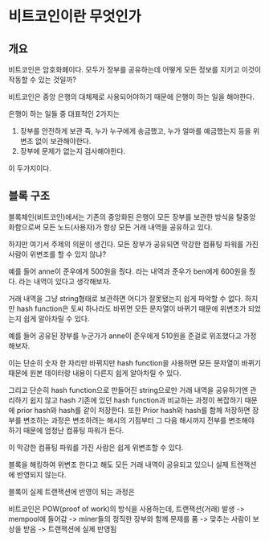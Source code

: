 # 비트코인이란 무엇인가

## 개요

비트코인은 암호화폐이다. 모두가 장부를 공유하는데 어떻게 모든 정보를 지키고 이것이 작동할 수 있는 것일까?

비트코인은 중앙 은행의 대체제로 사용되어야하기 때문에 은행이 하는 일을 해야한다.

은행이 하는 일들 중 대표적인 2가지는
1. 장부를 안전하게 보관 즉, 누가 누구에게 송금했고, 누가 얼마를 예금했는지 등을 위변조 없이 보관해야한다.
2. 장부에 문제가 없는지 검사해야한다.

이 두가지이다. 

## 블록 구조

블록체인(비트코인)에서는 기존의 중앙화된 은행이 모든 장부를 보관한 방식을 탈중앙화함으로써 모든 노드(사용자)가 항상 모든 거래 내역을 공유하고 있다.

하지만 여기서 주제의 의문이 생긴다. 모든 장부가 공유되면 막강한 컴퓨팅 파워를 가진 사람이 위변조를 할 수 있지 않냐?

예를 들어 anne이 준우에게 500원을 줬다. 라는 내역과 준우가 ben에게 600원을 줬다. 라는 내역이 있다고 생각해보자.

거래 내역을 그냥 string형태로 보관하면 어디가 잘못됐는지 쉽게 파악할 수 없다. 하지만 hash function은 토씨 하나라도 바뀌면 모든 문자열이 바뀌기 때문에
위변조가 되었는지 쉽게 알아차릴 수 있다.

예를 들어 공유된 장부를 누군가가 anne이 준우에게 510원을 준걸로 위조했다고 가정해보자.

이는 단순히 숫자 한 자리만 바뀌지만 hash function을 사용하면 모든 문자열이 바뀌기 때문에 원본 데이터랑 내용이 다른지 쉽게 알아차릴 수 있다.

그리고 단순히 hash function으로 만들어진 string으로만 거래 내역을 공유하기엔 관리하기 쉽지 않고 hash 기존에 있던 hash function과 비교하는 과정이 복잡하기 때문에 prior hash와 hash를 같이 저장한다.
또한 Prior hash와 hash를 함께 저장하면 장부를 변조하는 과정은 변조하려는 해시의 기점부터 그 다음 해시까지 전부를 변조해야 하기 때문에 엄청난 컴퓨팅 파워가 든다.



이 막강한 컴퓨팅 파워를 가진 사람은 쉽게 위변조할 수 있다.

블록을 해킹하여 위변조 한다고 해도 모든 거래 내역이 공유되고 있으니 실제 트렌잭션에 반영되지 않는다.

블록이 실제 트랜잭션에 반영이 되는 과정은

비트코인은 POW(proof of work)의 방식을 사용하는데,
트랜잭션(거래) 발생 -> mempool에 들어감 -> miner들의 정직한 장부와 함께 문제를 품 -> 맞추는 사람이 보상을 받음 -> 트랜잭션에 실제 반영됨